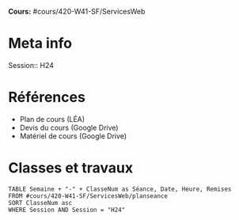 **Cours:** #cours/420-W41-SF/ServicesWeb
# Meta info
Session:: H24
# Références
* Plan de cours (LÉA)
* Devis du cours (Google Drive)
* Matériel de cours (Google Drive)
# Classes et travaux
```dataview
TABLE Semaine + "-" + ClasseNum as Séance, Date, Heure, Remises
FROM #cours/420-W41-SF/ServicesWeb/planseance
SORT ClasseNum asc
WHERE Session AND Session = "H24"
```